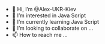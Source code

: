 - 👋 Hi, I’m @Alex-UKR-Kiev
- 👀 I’m interested in Java Script
- 🌱 I’m currently learning Java Script
- 💞️ I’m looking to collaborate on ...
- 📫 How to reach me ...

<!---
Alex-UKR-Kiev/Alex-UKR-Kiev is a ✨ special ✨ repository because its `README.md` (this file) appears on your GitHub profile.
You can click the Preview link to take a look at your changes.
--->

